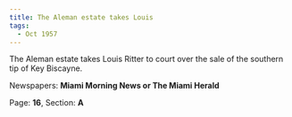 ```yaml
---  
title: The Aleman estate takes Louis  
tags:  
  - Oct 1957  
---  
```

  
The Aleman estate takes Louis Ritter to court over the sale of the southern tip of Key Biscayne.  
  
Newspapers: **Miami Morning News or The Miami Herald**  
  
Page: **16**, Section: **A** 
